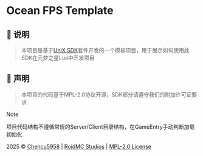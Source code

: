 # Ocean FPS Template

## 🚒 说明

> 本项目是基于[UniX SDK]套件开发的一个模板项目，用于展示如何使用此SDK在元梦之星Lua中开发项目

## 📄 声明

> 本项目的代码基于MPL-2.0协议开源，SDK部分请遵守我们的附加许可证要求

> [!NOTE]
> 项目代码结构不遵循常规的Server/Client目录结构，在GameEntry手动判断加载初始化

2025 © [Chencu5958](https://chencu.eu.org) | [RoidMC Studios](https://www.roidmc.com) | [MPL-2.0 License](./LICENSE)

[UniX SDK]: https://github.com/RoidMC/UniX-SDK